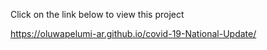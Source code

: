 Click on the link below to view this project

https://oluwapelumi-ar.github.io/covid-19-National-Update/
